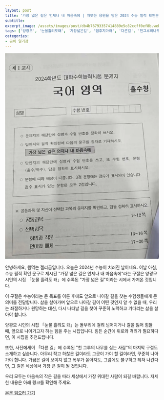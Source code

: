 ```yaml
---
layout: post
title: '가장 넓은 길은 언제나 내 마음속에 | 따뜻한 응원을 담은 2024 수능 필적 확인문구'
subtitle: 
excerpt_image: /assets/images/post/db4b76793357414889e5c82ccff0ef8b.webp
tags: ['양광모', '눈물흘려도돼', '가장넓은길', '멈추지마라', '다른길', '천그루의나무를심는사람', '박노해', '시', '2024수능', '필적확인문구', '가장넓은길은언제나내마음속에']
categories: 
- 곰이 일기장
---
```


![메인 이미지](/assets/images/post/db4b76793357414889e5c82ccff0ef8b.webp)

안녕하세요, 햄먹는 젤리곰입니다. 오늘은 2024년 수능이 치러진 날이네요. 이날 아침, 수능 필적 확인 문구로 제시된 "가장 넓은 길은 언제나 내 마음속에"라는 구절은 양광모 시인의 시집 「눈물 흘려도 돼」에 수록된 "가장 넓은 길"이라는 시에서 가져온 것입니다. 

이 구절은 수능이라는 큰 목표를 이룬 후에도 앞으로 나아갈 길을 찾는 수험생들에게 큰 의미를 전달합니다. 삶을 살아가며 앞으로 나아갈 길이 어떤 것인지 알 수 없을 때, 우리는 좌절하거나 원망하는 대신, 다시 나타날 길을 찾아 꾸준히 노력하고 기다리는 삶을 살아야 합니다. 

양광모 시인의 시집 「눈물 흘려도 돼」는 돌부리에 걸려 넘어지거나 길을 잃어 힘들 때, 앞으로 나아가고자 하는 힘을 주는 시집입니다. 힘든 순간에 위로와 격려가 필요하다면, 이 시집을 추천드립니다. 

또한, 사진에세이 「다른 길」에 수록된 "천 그루의 나무를 심는 사람"의 마지막 구절도 소개하고 싶습니다. 아무리 작고 하찮은 길이라도 그곳이 가야 할 길이라면, 꾸준히 나아가야 합니다. 가끔은 길이 보이지 않고 폭우가 쏟아져도, 그럼에도 불구하고 헤쳐 나간다면, 그 길은 세상에서 가장 큰 길이 될 것입니다. 

우리 모두는 마음속의 작은 길을 따라 세상에서 가장 위대한 사람이 되길 바랍니다. 자세한 내용은 아래 링크를 확인해 주세요.

[본문 읽으러 가기](https://m.blog.naver.com/ham_eaten_jellybear/223266389175)
